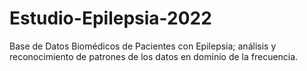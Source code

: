 # Estudio-Epilepsia-2022
Base de Datos Biomédicos de Pacientes con Epilepsia; análisis y reconocimiento de patrones de los datos en dominio de la frecuencia.
